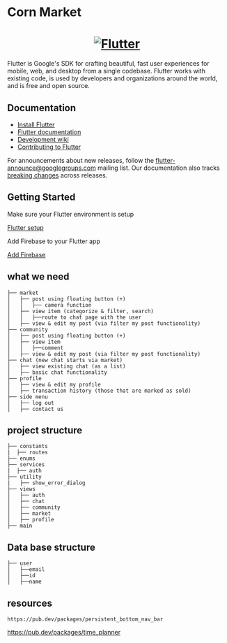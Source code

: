 # Corn Market

<a href="https://flutter.dev/">
  <h1 align="center">
    <picture>
      <source media="(prefers-color-scheme: dark)" srcset="https://storage.googleapis.com/cms-storage-bucket/6e19fee6b47b36ca613f.png">
      <img alt="Flutter" src="https://storage.googleapis.com/cms-storage-bucket/c823e53b3a1a7b0d36a9.png">
    </picture>
  </h1>
</a>


Flutter is Google's SDK for crafting beautiful, fast user experiences for
mobile, web, and desktop from a single codebase. Flutter works with existing
code, is used by developers and organizations around the world, and is free and
open source.

## Documentation

* [Install Flutter](https://flutter.dev/get-started/)
* [Flutter documentation](https://docs.flutter.dev/)
* [Development wiki](https://github.com/flutter/flutter/wiki)
* [Contributing to Flutter](https://github.com/flutter/flutter/blob/master/CONTRIBUTING.md)

For announcements about new releases, follow the
[flutter-announce@googlegroups.com](https://groups.google.com/forum/#!forum/flutter-announce)
mailing list. Our documentation also tracks [breaking
changes](https://docs.flutter.dev/release/breaking-changes) across releases.



## Getting Started

Make sure your Flutter environment is setup

[Flutter setup](https://flutter.dev/get-started/)

Add Firebase to your Flutter app

[Add Firebase](https://firebase.google.com/docs/flutter/setup?platform=ios)

## what we need

    
    ├── market                  
    │   ├── post using floating button (+)
    │   │   ├── camera function
    │   ├── view item (categorize & filter, search)
    │   │   ├──route to chat page with the user
    │   ├── view & edit my post (via filter my post functionality) 
    ├── community
    │   ├── post using floating button (+)
    │   ├── view item 
    │   │   ├──comment
    │   ├── view & edit my post (via filter my post functionality) 
    ├── chat (new chat starts via market)
    │   ├── view existing chat (as a list)
    │   ├── basic chat functionality
    ├── profile
    │   ├── view & edit my profile
    │   ├── transaction history (those that are marked as sold)
    ├── side menu                 
    │   ├── log out
    │   ├── contact us
    
   ## project structure

    
    ├── constants
    |  ├── routes
    ├── enums    
    ├── services
    |  ├── auth
    ├── utility
    |   ├── show_error_dialog
    ├── views    
    │   ├── auth
    │   ├── chat
    │   ├── community
    │   ├── market
    │   ├── profile
    ├── main    
    
   ## Data base structure

    
    ├── user
    │   ├──email
    │   ├──id
    │   ├──name
    
    
## resources
    https://pub.dev/packages/persistent_bottom_nav_bar
https://pub.dev/packages/time_planner    
